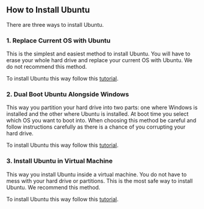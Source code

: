 
## How to Install Ubuntu
There are three ways to install Ubuntu.

### 1. Replace Current OS with Ubuntu
This is the simplest and easiest method to install Ubuntu. You will have to erase your whole hard drive and replace your current OS with Ubuntu. We do not recommend this method.

To install Ubuntu this way follow this [tutorial](https://itsfoss.com/install-ubuntu/).

### 2. Dual Boot Ubuntu Alongside Windows
This way you partition your hard drive into two parts: one where Windows is installed and the other where Ubuntu is installed. At boot time you select which OS you want to boot into. When choosing this method be careful and follow instructions carefully as there is a chance of you corrupting your hard drive.

To install Ubuntu this way follow this [tutorial](https://itsfoss.com/install-ubuntu-1404-dual-boot-mode-windows-8-81-uefi).

### 3. Install Ubuntu in Virtual Machine
This way you install Ubuntu inside a virtual machine. You do not have to mess with your hard drive or partitions. This is the most safe way to install Ubuntu. We recommend this method.

To install Ubuntu this way follow this [tutorial](https://itsfoss.com/install-linux-in-virtualbox/).

